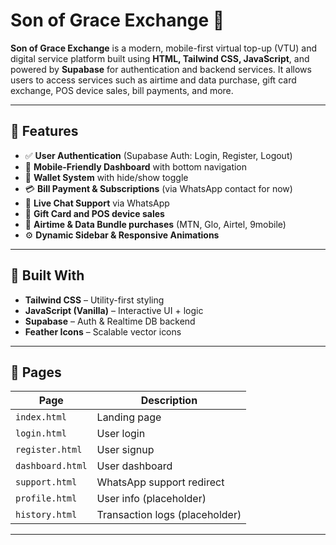 # Son of Grace Exchange 💱

**Son of Grace Exchange** is a modern, mobile-first virtual top-up (VTU) and digital service platform built using **HTML, Tailwind CSS, JavaScript**, and powered by **Supabase** for authentication and backend services. It allows users to access services such as airtime and data purchase, gift card exchange, POS device sales, bill payments, and more.

---

## 🌟 Features

- ✅ **User Authentication** (Supabase Auth: Login, Register, Logout)
- 📱 **Mobile-Friendly Dashboard** with bottom navigation
- 🧾 **Wallet System** with hide/show toggle
- 💳 **Bill Payment & Subscriptions** (via WhatsApp contact for now)
- 💬 **Live Chat Support** via WhatsApp
- 🎁 **Gift Card and POS device sales**
- 📡 **Airtime & Data Bundle purchases** (MTN, Glo, Airtel, 9mobile)
- ⚙️ **Dynamic Sidebar & Responsive Animations**

---

## 🔧 Built With

- **Tailwind CSS** – Utility-first styling
- **JavaScript (Vanilla)** – Interactive UI + logic
- **Supabase** – Auth & Realtime DB backend
- **Feather Icons** – Scalable vector icons

---

## 🧪 Pages

| Page | Description |
|------|-------------|
| `index.html` | Landing page |
| `login.html` | User login |
| `register.html` | User signup |
| `dashboard.html` | User dashboard |
| `support.html` | WhatsApp support redirect |
| `profile.html` | User info (placeholder) |
| `history.html` | Transaction logs (placeholder) |

---


